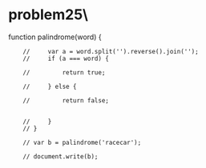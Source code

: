 # problem25\ 
function palindrome(word) {

        //     var a = word.split('').reverse().join('');
        //     if (a === word) {

        //         return true;

        //     } else {

        //         return false;


        //     }
        // }

        // var b = palindrome('racecar');

        // document.write(b);
